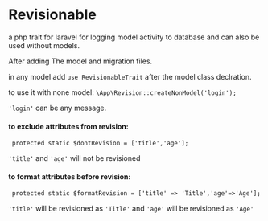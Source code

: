 # Revisionable
a php trait for laravel for logging model activity to database and can also be used without models.

After adding The model and migration files.

in any model add ``` use RevisionableTrait ``` after the model class declration.

to use it with none model: ``` \App\Revision::createNonModel('login'); ```

``` 'login' ``` can be any message.

#### to exclude attributes from revision:
``` protected static $dontRevision = ['title','age'];```

```'title'``` and ```'age'``` will not be revisioned

#### to format attributes before revision:
``` protected static $formatRevision = ['title' => 'Title','age'=>'Age'];```

```'title'``` will be revisioned as ```'Title'``` and ```'age'``` will be revisioned as ```'Age'```

